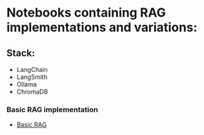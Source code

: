 # Notebooks containing RAG implementations and variations:
## Stack:
- LangChain
- LangSmith
- Ollama
- ChromaDB
  
### Basic RAG implementation
- [Basic RAG](rag-basics-ollama.ipynb)
